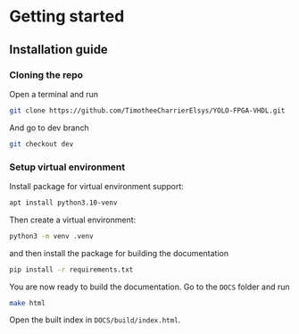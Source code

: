 # Getting started

## Installation guide

### Cloning the repo

Open a terminal and run

```bash
git clone https://github.com/TimotheeCharrierElsys/YOLO-FPGA-VHDL.git
```

And go to dev branch

```bash
git checkout dev
```

### Setup virtual environment
Install package for virtual environment support:

```bash
apt install python3.10-venv
```

Then create a virtual environment:


```bash
python3 -m venv .venv
```

and then install the package for building the documentation

```bash
pip install -r requirements.txt
```

You are now ready to build the documentation. Go to the ``DOCS`` folder and run

```bash
make html
```

Open the built index in ``DOCS/build/index.html``.